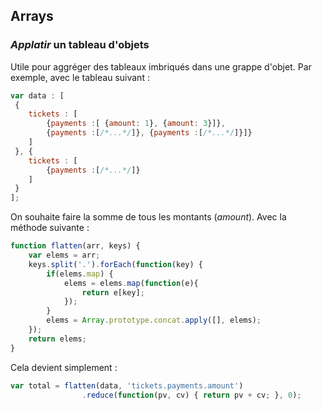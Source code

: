 ## Arrays 

### *Applatir* un tableau d'objets

Utile pour aggréger des tableaux imbriqués dans une grappe d'objet.
Par exemple, avec le tableau suivant :

```js
var data : [
 {
    tickets : [
        {payments :[ {amount: 1}, {amount: 3}]}, 
        {payments :[/*...*/]}, {payments :[/*...*/]}]}
    ]
 }, {
    tickets : [
        {payments :[/*...*/]}
    ]
 }
];
```

On souhaite faire la somme de tous les montants (*amount*).
Avec la méthode suivante :

```js
function flatten(arr, keys) {
    var elems = arr;
    keys.split('.').forEach(function(key) {
        if(elems.map) {
            elems = elems.map(function(e){
                return e[key];
            });
        }
        elems = Array.prototype.concat.apply([], elems);
    });
    return elems;
}
```

Cela devient simplement :

```js
var total = flatten(data, 'tickets.payments.amount')
                .reduce(function(pv, cv) { return pv + cv; }, 0);
```